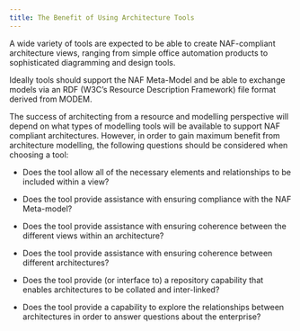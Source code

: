 ```yaml
---
title: The Benefit of Using Architecture Tools
---
```


A wide variety of tools are expected to be able to create NAF-compliant architecture
views, ranging from simple office automation products to sophisticated diagramming
and design tools.

Ideally tools should support the NAF Meta-Model and be able to exchange models
via an RDF (W3C’s Resource Description Framework) file format derived from
MODEM.

The success of architecting from a resource and modelling perspective will depend
on what types of modelling tools will be available to support NAF compliant
architectures. However, in order to gain maximum benefit from architecture
modelling, the following questions should be considered when choosing a tool:

* Does the tool allow all of the necessary elements and relationships to
  be included within a view?

* Does the tool provide assistance with ensuring compliance with the
  NAF Meta-model?

* Does the tool provide assistance with ensuring coherence between the
  different views within an architecture?

* Does the tool provide assistance with ensuring coherence between
  different architectures?

* Does the tool provide (or interface to) a repository capability that
  enables architectures to be collated and inter-linked?

* Does the tool provide a capability to explore the relationships between
  architectures in order to answer questions about the enterprise?
